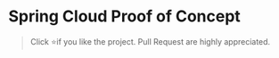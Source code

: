 # Spring Cloud Proof of Concept
> Click :star:if you like the project. Pull Request are highly appreciated.
